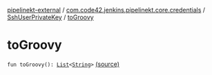 [pipelinekt-external](../../index.md) / [com.code42.jenkins.pipelinekt.core.credentials](../index.md) / [SshUserPrivateKey](index.md) / [toGroovy](./to-groovy.md)

# toGroovy

`fun toGroovy(): `[`List`](https://kotlinlang.org/api/latest/jvm/stdlib/kotlin.collections/-list/index.html)`<`[`String`](https://kotlinlang.org/api/latest/jvm/stdlib/kotlin/-string/index.html)`>` [(source)](https://github.com/code42/pipelinekt/tree/master/core/src/main/kotlin/com/code42/jenkins/pipelinekt/core/credentials/SshUserPrivateKey.kt#L11)